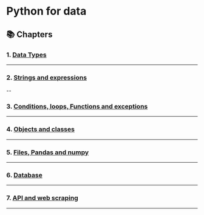 # Python for data

## 📚 Chapters

### 1. **[Data Types](chapter1/README.md)**  

---

### 2. **[Strings and expressions](chapter2/README.md)**  

--

### 3. **[Conditions, loops, Functions and exceptions](chapter3/README.md)**  

---

### 4. **[Objects and classes](chapter4/README.md)**  

---

### 5. **[Files, Pandas and numpy](chapter5/README.md)**  

---

### 6. **[Database](chapter6/README.md)**  
---

### 7. **[API and web scraping ](chapter7/README.md)**  

---

